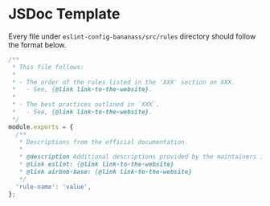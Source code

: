 # JSDoc Template

Every file under `eslint-config-bananass/src/rules` directory should follow the format below.

```javascript
/**
 * This file follows:
 *
 * - The order of the rules listed in the 'XXX' section on XXX.
 *   - See, {@link link-to-the-website}.
 *
 * - The best practices outlined in `XXX`.
 *   - See, {@link link-to-the-website}.
 */
module.exports = {
  /**
   * Descriptions from the official documentation.
   *
   * @description Additional descriptions provided by the maintainers if needed.
   * @link eslint: {@link link-to-the-website}
   * @link airbnb-base: {@link link-to-the-website}
   */
  'rule-name': 'value',
};
```
